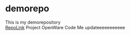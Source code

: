 # demorepo
This is my demorepository<br>
<a href="https://github.com/DeVoLOpEr786/demorepo/edit/main/README.md">RepoLink</a>
Project OpenWare
Code Me
updateeeeeeeeeee
